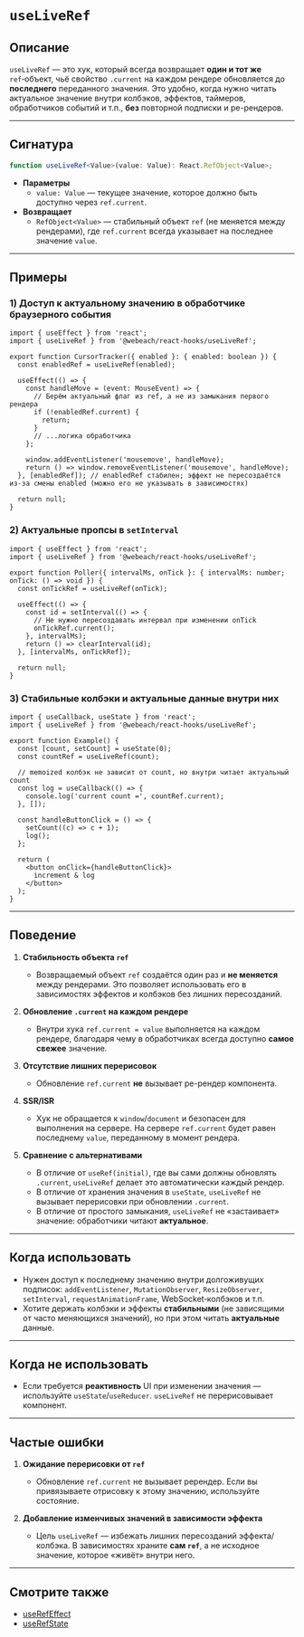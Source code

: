# `useLiveRef`

## Описание

`useLiveRef` — это хук, который всегда возвращает **один и тот же** `ref`‑объект, чьё свойство `.current` на каждом рендере обновляется до **последнего** переданного значения. Это удобно, когда нужно читать актуальное значение внутри колбэков, эффектов, таймеров, обработчиков событий и т.п., **без** повторной подписки и ре-рендеров.

---

## Сигнатура

```ts
function useLiveRef<Value>(value: Value): React.RefObject<Value>;
```

- **Параметры**
  - `value: Value` — текущее значение, которое должно быть доступно через `ref.current`.
- **Возвращает**
  - `RefObject<Value>` — стабильный объект `ref` (не меняется между рендерами), где `ref.current` всегда указывает на последнее значение `value`.

---

## Примеры

### 1) Доступ к актуальному значению в обработчике браузерного события

```tsx
import { useEffect } from 'react';
import { useLiveRef } from '@webeach/react-hooks/useLiveRef';

export function CursorTracker({ enabled }: { enabled: boolean }) {
  const enabledRef = useLiveRef(enabled);

  useEffect(() => {
    const handleMove = (event: MouseEvent) => {
      // Берём актуальный флаг из ref, а не из замыкания первого рендера
      if (!enabledRef.current) {
        return;
      }
      // ...логика обработчика
    };

    window.addEventListener('mousemove', handleMove);
    return () => window.removeEventListener('mousemove', handleMove);
  }, [enabledRef]); // enabledRef стабилен; эффект не пересоздаётся из-за смены enabled (можно его не указывать в зависимостях)

  return null;
}
```

### 2) Актуальные пропсы в `setInterval`

```tsx
import { useEffect } from 'react';
import { useLiveRef } from '@webeach/react-hooks/useLiveRef';

export function Poller({ intervalMs, onTick }: { intervalMs: number; onTick: () => void }) {
  const onTickRef = useLiveRef(onTick);

  useEffect(() => {
    const id = setInterval(() => {
      // Не нужно пересоздавать интервал при изменении onTick
      onTickRef.current();
    }, intervalMs);
    return () => clearInterval(id);
  }, [intervalMs, onTickRef]);

  return null;
}
```

### 3) Стабильные колбэки и актуальные данные внутри них

```tsx
import { useCallback, useState } from 'react';
import { useLiveRef } from '@webeach/react-hooks/useLiveRef';

export function Example() {
  const [count, setCount] = useState(0);
  const countRef = useLiveRef(count);

  // memoized колбэк не зависит от count, но внутри читает актуальный count
  const log = useCallback(() => {
    console.log('current count =', countRef.current);
  }, []);

  const handleButtonClick = () => {
    setCount((c) => c + 1);
    log();
  };

  return (
    <button onClick={handleButtonClick}>
      increment & log
    </button>
  );
}
```

---

## Поведение

1. **Стабильность объекта `ref`**
   - Возвращаемый объект `ref` создаётся один раз и **не меняется** между рендерами. Это позволяет использовать его в зависимостях эффектов и колбэков без лишних пересозданий.

2. **Обновление `.current` на каждом рендере**
   - Внутри хука `ref.current = value` выполняется на каждом рендере, благодаря чему в обработчиках всегда доступно **самое свежее** значение.

3. **Отсутствие лишних перерисовок**
   - Обновление `ref.current` **не** вызывает ре-рендер компонента.

4. **SSR/ISR**
   - Хук не обращается к `window`/`document` и безопасен для выполнения на сервере. На сервере `ref.current` будет равен последнему `value`, переданному в момент рендера.

5. **Сравнение с альтернативами**
   - В отличие от `useRef(initial)`, где вы сами должны обновлять `.current`, `useLiveRef` делает это автоматически каждый рендер.
   - В отличие от хранения значения в `useState`, `useLiveRef` не вызывает перерисовки при обновлении `.current`.
   - В отличие от простого замыкания, `useLiveRef` не «застаивает» значение: обработчики читают **актуальное**.

---

## Когда использовать

- Нужен доступ к последнему значению внутри долгоживущих подписок: `addEventListener`, `MutationObserver`, `ResizeObserver`, `setInterval`, `requestAnimationFrame`, WebSocket‑колбэков и т.п.
- Хотите держать колбэки и эффекты **стабильными** (не зависящими от часто меняющихся значений), но при этом читать **актуальные** данные.

---

## Когда **не** использовать

- Если требуется **реактивность** UI при изменении значения — используйте `useState`/`useReducer`. `useLiveRef` не перерисовывает компонент.

---

## Частые ошибки

1. **Ожидание перерисовки от `ref`**
   - Обновление `ref.current` не вызывает ререндер. Если вы привязываете отрисовку к этому значению, используйте состояние.

2. **Добавление изменчивых значений в зависимости эффекта**
   - Цель `useLiveRef` — избежать лишних пересозданий эффекта/колбэка. В зависимостях храните **сам `ref`**, а не исходное значение, которое «живёт» внутри него.

---

## Смотрите также

- [useRefEffect](useRefEffect.md)
- [useRefState](useRefState.md)
